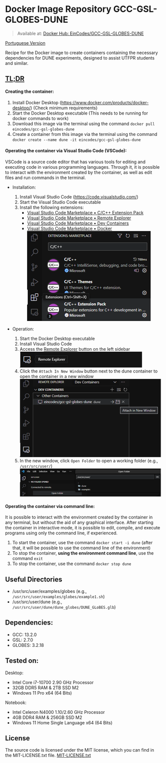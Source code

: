 # Docker Image Repository GCC-GSL-GLOBES-DUNE
> Available at: [Docker Hub: EinCodes/GCC-GSL-GLOBES-DUNE](https://hub.docker.com/r/eincodes/gcc-gsl-globes-dune)

[Portuguese Version](/readme.md)

Recipe for the Docker image to create containers containing the necessary dependencies for DUNE experiments, designed to assist UTFPR students and similar.

## [TL;DR](https://en.wikipedia.org/wiki/Wikipedia:Too_long;_didn%27t_read)

#### Creating the container:
1. Install Docker Desktop (https://www.docker.com/products/docker-desktop/) (Check minimum requirements)
2. Start the Docker Desktop executable (This needs to be running for docker commands to work)
3. Download this image via the terminal using the command `docker pull eincodes/gcc-gsl-globes-dune`
4. Create a container from this image via the terminal using the command `docker create --name dune -it eincodes/gcc-gsl-globes-dune`

#### Operating the container via Visual Studio Code (VSCode):
VSCode is a source code editor that has various tools for editing and executing code in various programming languages. Through it, it is possible to interact with the environment created by the container, as well as edit files and run commands in the terminal.

- Installation:
    1. Install Visual Studio Code (https://code.visualstudio.com/)
    2. Start the Visual Studio Code executable
    3. Install the following extensions:
        - [Visual Studio Code Marketplace • C/C++ Extension Pack](https://marketplace.visualstudio.com/items?itemName=ms-vscode.cpptools-extension-pack)
        - [Visual Studio Code Marketplace • Remote Explorer](https://marketplace.visualstudio.com/items?itemName=ms-vscode.remote-explorer)
        - [Visual Studio Code Marketplace • Dev Containers](https://marketplace.visualstudio.com/items?itemName=ms-vscode-remote.remote-containers)
        - [Visual Studio Code Marketplace • Docker](https://marketplace.visualstudio.com/items?itemName=ms-azuretools.vscode-docker)
        </br> ![VSCode extension tab](./assets/sample-01.png)

- Operation:
    1. Start the Docker Desktop executable
    2. Install Visual Studio Code
    3. Access the [Remote Explorer](./assets/sample-03.png) button on the left sidebar
    </br> ![VSCode extension tab](./assets/sample-02.png) 
    4. Click the `Attach In New Window` button next to the dune container to open the container in a new window
    </br> ![VSCode extension tab](./assets/sample-04.png)
    5. In the new window, click `Open Folder` to open a working folder (e.g., `/usr/src/user/`)
    </br> ![VSCode extension tab](./assets/sample-05.png)

#### Operating the container via command line:
It is possible to interact with the environment created by the container in any terminal, but without the aid of any graphical interface. After starting the container in interactive mode, it is possible to edit, compile, and execute programs using only the command line, if experienced.

1. To start the container, use the command `docker start -i dune` (after that, it will be possible to use the command line of the environment)
2. To stop the container, **using the environment command line**, use the command `exit`
3. To stop the container, use the command `docker stop dune`

## Useful Directories
- /usr/src/user/examples/globes (e.g., `/usr/src/user/examples/globes/example1.sh`)
- /usr/src/user/dune (e.g., `/usr/src/user/dune/dune_globes/DUNE_GLoBES.glb`)

## Dependencies:
- GCC: 13.2.0
- GSL: 2.7.0
- GLOBES: 3.2.18

## Tested on:
Desktop:
- Intel Core i7-10700 2.90 GHz Processor
- 32GB DDR5 RAM & 2TB SSD M2
- Windows 11 Pro x64 (64 Bits)

Notebook:
- Intel Celeron N4000 1.10/2.60 GHz Processor
- 4GB DDR4 RAM & 256GB SSD M2
- Windows 11 Home Single Language x64 (64 Bits)

## License
The source code is licensed under the MIT license, which you can find in the MIT-LICENSE.txt file.
[MIT-LICENSE.txt](/MIT-LICENSE.txt)
